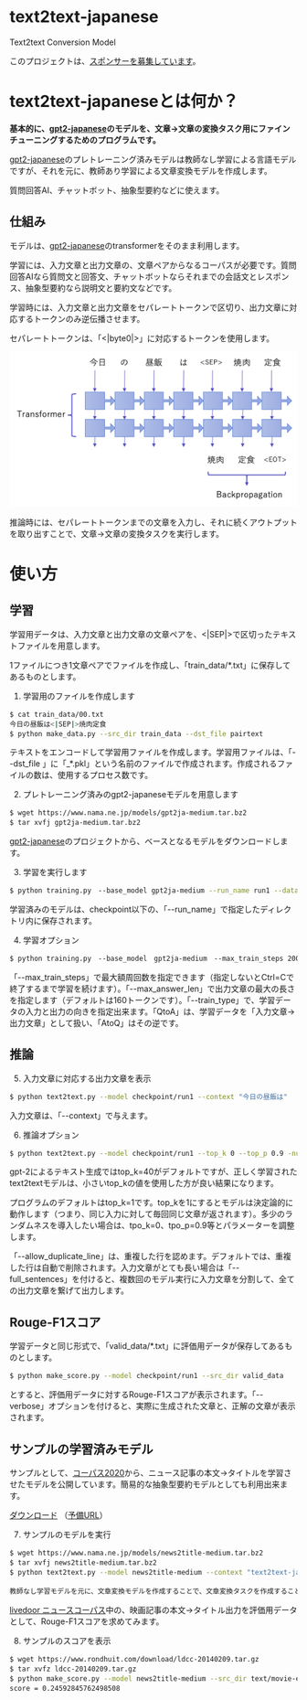 # text2text-japanese
Text2text Conversion Model

このプロジェクトは、[スポンサーを募集しています](report/sponsor.md)。



# text2text-japaneseとは何か？



**基本的に、[gpt2-japanese](https://github.com/tanreinama/gpt2-japanese)のモデルを、文章→文章の変換タスク用にファインチューニングするためのプログラムです。**

[gpt2-japanese](https://github.com/tanreinama/gpt2-japanese)のプレトレーニング済みモデルは教師なし学習による言語モデルですが、それを元に、教師あり学習による文章変換モデルを作成します。

質問回答AI、チャットボット、抽象型要約などに使えます。



## 仕組み



モデルは、[gpt2-japanese](https://github.com/tanreinama/gpt2-japanese)のtransformerをそのまま利用します。

学習には、入力文章と出力文章の、文章ペアからなるコーパスが必要です。質問回答AIなら質問文と回答文、チャットボットならそれまでの会話文とレスポンス、抽象型要約なら説明文と要約文などです。

学習時には、入力文章と出力文章をセパレートトークンで区切り、出力文章に対応するトークンのみ逆伝播させます。

セパレートトークンは、「<|byte0|>」に対応するトークンを使用します。

![model](transformer.png)



推論時には、セパレートトークンまでの文章を入力し、それに続くアウトプットを取り出すことで、文章→文章の変換タスクを実行します。



# 使い方



## 学習



学習用データは、入力文章と出力文章の文章ペアを、<|SEP|>で区切ったテキストファイルを用意します。

1ファイルにつき1文章ペアでファイルを作成し、「train_data/*.txt」に保存してあるものとします。



1. 学習用のファイルを作成します

```sh
$ cat train_data/00.txt
今日の昼飯は<|SEP|>焼肉定食
$ python make_data.py --src_dir train_data --dst_file pairtext
```

テキストをエンコードして学習用ファイルを作成します。学習用ファイルは、「--dst_file 」に「_*.pkl」という名前のファイルで作成されます。作成されるファイルの数は、使用するプロセス数です。



2. プレトレーニング済みのgpt2-japaneseモデルを用意します

```sh
$ wget https://www.nama.ne.jp/models/gpt2ja-medium.tar.bz2
$ tar xvfj gpt2ja-medium.tar.bz2
```

[gpt2-japanese](https://github.com/tanreinama/gpt2-japanese)のプロジェクトから、ベースとなるモデルをダウンロードします。



3. 学習を実行します

```sh
$ python training.py　--base_model gpt2ja-medium --run_name run1 --dataset "pairtext_*.pkl"
```

学習済みのモデルは、checkpoint以下の、「--run_name」で指定したディレクトリ内に保存されます。



4. 学習オプション

```sh
$ python training.py　--base_model　gpt2ja-medium　--max_train_steps 200000　--max_answer_len 160 --train_type QtoA --run_name run2 --dataset "pairtext_*.pkl"
```

「--max_train_steps」で最大額周回数を指定できます（指定しないとCtrl=Cで終了するまで学習を続けます）。「--max_answer_len」で出力文章の最大の長さを指定します（デフォルトは160トークンです）。「--train_type」で、学習データの入力と出力の向きを指定出来ます。「QtoA」は、学習データを「入力文章→出力文章」として扱い、「AtoQ」はその逆です。



## 推論



5. 入力文章に対応する出力文章を表示

``` sh
$ python text2text.py --model checkpoint/run1 --context "今日の昼飯は"
```

入力文章は、「--context」で与えます。



6. 推論オプション

``` sh
$ python text2text.py --model checkpoint/run1 --top_k 0 --top_p 0.9 -num_generate 5 --allow_duplicate_line --context "今日の昼飯は"
```



gpt-2によるテキスト生成ではtop_k=40がデフォルトですが、正しく学習されたtext2textモデルは、小さいtop_kの値を使用した方が良い結果になります。

プログラムのデフォルトはtop_k=1です。top_kを1にするとモデルは決定論的に動作します（つまり、同じ入力に対して毎回同じ文章が返されます）。多少のランダムネスを導入したい場合は、tpo_k=0、tpo_p=0.9等とパラメーターを調整します。

「--allow_duplicate_line」は、重複した行を認めます。デフォルトでは、重複した行は自動で削除されます。入力文章がとても長い場合は「--full_sentences」を付けると、複数回のモデル実行に入力文章を分割して、全ての出力文章を繋げて出力します。



## Rouge-F1スコア



学習データと同じ形式で、「valid_data/*.txt」に評価用データが保存してあるものとします。



```sh
$ python make_score.py --model checkpoint/run1 --src_dir valid_data
```

とすると、評価用データに対するRouge-F1スコアが表示されます。「--verbose」オプションを付けると、実際に生成された文章と、正解の文章が表示されます。



## サンプルの学習済みモデル



サンプルとして、[コーパス2020](https://github.com/tanreinama/gpt2-japanese/blob/master/report/corpus.md)から、ニュース記事の本文→タイトルを学習させたモデルを公開しています。簡易的な抽象型要約モデルとしても利用出来ます。

[ダウンロード](https://www.nama.ne.jp/models/news2title-medium.tar.bz2) （[予備URL](http://ailab.nama.ne.jp/models/news2title-medium.tar.bz2)）



7. サンプルのモデルを実行

``` sh
$ wget https://www.nama.ne.jp/models/news2title-medium.tar.bz2
$ tar xvfj news2title-medium.tar.bz2
$ python text2text.py --model news2title-medium --context "text2text-japaneseとは、gpt2-japaneseのモデルを、文章→文章の変換タスク用にファインチューニングするためのプログラムです。gpt2-japaneseのプレトレーニング済みモデルは教師なし学習による言語モデルですが、それを元に、教師あり学習による文章変換モデルを作成します。質問回答AI、チャットボット、抽象型要約などに使えます。"

教師なし学習モデルを元に、文章変換モデルを作成することで、文章変換タスクを作成することができます。
```



[livedoor ニュースコーパス](http://www.rondhuit.com/download.html#ldcc)中の、映画記事の本文→タイトル出力を評価用データとして、Rouge-F1スコアを求めてみます。



8. サンプルのスコアを表示

```sh
$ wget https://www.rondhuit.com/download/ldcc-20140209.tar.gz
$ tar xvfz ldcc-20140209.tar.gz
$ python make_score.py --model news2title-medium --src_dir text/movie-enter --dataset_type livedoor
score = 0.24592845762498508
```


